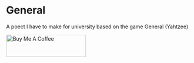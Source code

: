 # General
A poect I have to make for university based on the game General (Yahtzee)

<a href="https://www.buymeacoffee.com/object71" target="_blank"><img src="https://cdn.buymeacoffee.com/buttons/v2/default-yellow.png" alt="Buy Me A Coffee" style="height: 60px !important;width: 217px !important;" ></a>
